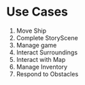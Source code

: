 # Use Cases
<ol>
<li>Move Ship</li>
<li>Complete StoryScene</li>
<li>Manage game</li>
<li>Interact Surroundings</li>
<li>Interact with Map</li>
<li>Manage Inventory</li>
<li>Respond to Obstacles</li>
</ol>



